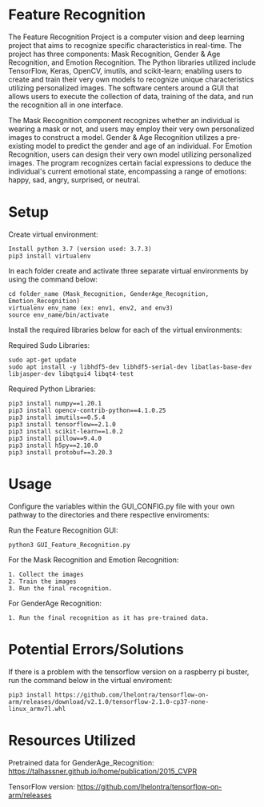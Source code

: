 # Feature Recognition
The Feature Recognition Project is a computer vision and deep learning project that aims to recognize specific characteristics in real-time. The project has three components: Mask Recognition, Gender & Age Recognition, and Emotion Recognition. The Python libraries utilized include TensorFlow, Keras, OpenCV, imutils, and scikit-learn; enabling users to create and train their very own models to recognize unique characteristics utilizing personalized images. The software centers around a GUI that allows users to execute the collection of data, training of the data, and run the recognition all in one interface.

The Mask Recognition component recognizes whether an individual is wearing a mask or not, and users may employ their very own personalized images to construct a model. Gender & Age Recognition utilizes a pre-existing model to predict the gender and age of an individual. For Emotion Recognition, users can design their very own model utilizing personalized images. The program recognizes certain facial expressions to deduce the individual's current emotional state, encompassing a range of emotions: happy, sad, angry, surprised, or neutral.

# Setup
Create virtual environment:
```
Install python 3.7 (version used: 3.7.3)
pip3 install virtualenv
```
In each folder create and activate three separate virtual environments by using the command below:

```
cd folder_name (Mask_Recognition, GenderAge_Recognition, Emotion_Recognition)
virtualenv env_name (ex: env1, env2, and env3)
source env_name/bin/activate
```
Install the required libraries below for each of the virtual environments:

Required Sudo Libraries:
```
sudo apt-get update
sudo apt install -y libhdf5-dev libhdf5-serial-dev libatlas-base-dev libjasper-dev libqtgui4 libqt4-test
```
Required Python Libraries:
```
pip3 install numpy==1.20.1 
pip3 install opencv-contrib-python==4.1.0.25
pip3 install imutils==0.5.4
pip3 install tensorflow==2.1.0
pip3 install scikit-learn==1.0.2
pip3 install pillow==9.4.0
pip3 install h5py==2.10.0
pip3 install protobuf==3.20.3
```

# Usage
Configure the variables within the GUI_CONFIG.py file with your own pathway to the directories and there respective enviroments:

Run the Feature Recognition GUI:
```
python3 GUI_Feature_Recognition.py
```
For the Mask Recognition and Emotion Recognition:
```
1. Collect the images
2. Train the images
3. Run the final recognition. 
```
For GenderAge Recognition:
```
1. Run the final recognition as it has pre-trained data.
```


# Potential Errors/Solutions
If there is a problem with the tensorflow version on a raspberry pi buster, run the command below in the virtual enviroment:

```
pip3 install https://github.com/lhelontra/tensorflow-on-arm/releases/download/v2.1.0/tensorflow-2.1.0-cp37-none-linux_armv7l.whl 
```

# Resources Utilized
Pretrained data for GenderAge_Recognition: 
https://talhassner.github.io/home/publication/2015_CVPR 

TensorFlow version:
https://github.com/lhelontra/tensorflow-on-arm/releases 
